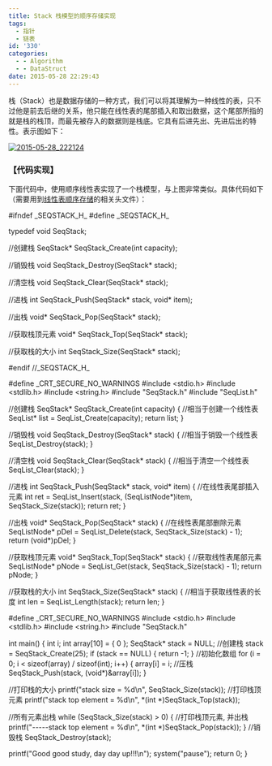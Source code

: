 ```yaml
---
title: Stack 栈模型的顺序存储实现
tags:
  - 指针
  - 链表
id: '330'
categories:
  - - Algorithm
  - - DataStruct
date: 2015-05-28 22:29:43
---
```


栈（Stack）也是数据存储的一种方式，我们可以将其理解为一种线性的表，只不过他是前去后继的关系，他只能在线性表的尾部插入和取出数据，这个尾部所指的就是栈的栈顶，而最先被存入的数据则是栈底。它具有后进先出、先进后出的特性。表示图如下：
<!-- more -->
[![2015-05-28_222124](http://www.mycode.net.cn/wp-content/uploads/2015/05/2015-05-28_222124.png)](http://www.mycode.net.cn/wp-content/uploads/2015/05/2015-05-28_222124.png)

### 【代码实现】

下面代码中，使用顺序线性表实现了一个栈模型，与上图非常类似。具体代码如下（需要用到[线性表顺序存储](http://www.mycode.net.cn/datastruct/258.html)的相关头文件）：

#ifndef \_SEQSTACK\_H\_
#define \_SEQSTACK\_H\_

typedef void SeqStack;

//创建栈
SeqStack\* SeqStack\_Create(int capacity);

//销毁栈
void SeqStack\_Destroy(SeqStack\* stack);

//清空栈
void SeqStack\_Clear(SeqStack\* stack);

//进栈
int SeqStack\_Push(SeqStack\* stack, void\* item);

//出栈
void\* SeqStack\_Pop(SeqStack\* stack);

//获取栈顶元素
void\* SeqStack\_Top(SeqStack\* stack);

//获取栈的大小
int SeqStack\_Size(SeqStack\* stack);

#endif //\_SEQSTACK\_H\_

#define \_CRT\_SECURE\_NO\_WARNINGS
#include <stdio.h>
#include <stdlib.h>
#include <string.h>
#include "SeqStack.h"
#include "SeqList.h"

//创建栈
SeqStack\* SeqStack\_Create(int capacity)
{
//相当于创建一个线性表
SeqList\* list = SeqList\_Create(capacity);
return list;
}

//销毁栈
void SeqStack\_Destroy(SeqStack\* stack)
{
//相当于销毁一个线性表
SeqList\_Destroy(stack);
}


//清空栈
void SeqStack\_Clear(SeqStack\* stack)
{
//相当于清空一个线性表
SeqList\_Clear(stack);
}


//进栈
int SeqStack\_Push(SeqStack\* stack, void\* item)
{
//在线性表尾部插入元素
int ret = SeqList\_Insert(stack, (SeqListNode\*)item, SeqStack\_Size(stack));
return ret;
}


//出栈
void\* SeqStack\_Pop(SeqStack\* stack)
{
//在线性表尾部删除元素
SeqListNode\* pDel = SeqList\_Delete(stack, SeqStack\_Size(stack) - 1);
return (void\*)pDel;
}


//获取栈顶元素
void\* SeqStack\_Top(SeqStack\* stack)
{
//获取线性表尾部元素
SeqListNode\* pNode = SeqList\_Get(stack, SeqStack\_Size(stack) - 1);
return pNode;
}


//获取栈的大小
int SeqStack\_Size(SeqStack\* stack)
{
//相当于获取线性表的长度
int len = SeqList\_Length(stack);
return len;
}

#define \_CRT\_SECURE\_NO\_WARNINGS
#include <stdio.h>
#include <stdlib.h>
#include <string.h>
#include "SeqStack.h"

int main()
{
int i;
int array\[10\] = { 0 };
SeqStack\* stack = NULL;
//创建栈
stack = SeqStack\_Create(25);
if (stack == NULL)
{
return -1;
}
//初始化数组
for (i = 0; i < sizeof(array) / sizeof(int); i++)
{
array\[i\] = i;
//压栈
SeqStack\_Push(stack, (void\*)&array\[i\]);
}

//打印栈的大小
printf("stack size = %d\\n", SeqStack\_Size(stack));
//打印栈顶元素
printf("stack top element = %d\\n", \*(int \*)SeqStack\_Top(stack));

//所有元素出栈
while (SeqStack\_Size(stack) > 0)
{
//打印栈顶元素, 并出栈
printf("-----stack top element = %d\\n", \*(int \*)SeqStack\_Pop(stack));
}
//销毁栈
SeqStack\_Destroy(stack);

printf("Good good study, day day up!!!\\n");
system("pause");
return 0;
}